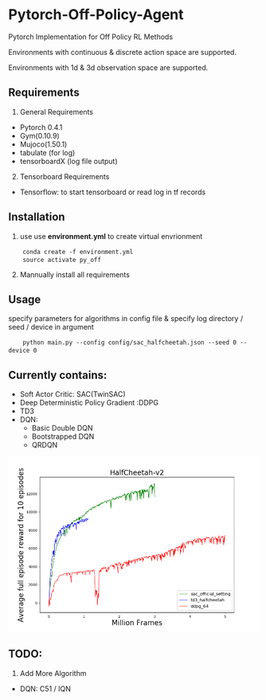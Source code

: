# Pytorch-Off-Policy-Agent

Pytorch Implementation for Off Policy RL Methods

Environments with continuous & discrete action space are supported.

Environments with 1d & 3d observation space are supported.

## Requirements
1. General Requirements
* Pytorch 0.4.1
* Gym(0.10.9)
* Mujoco(1.50.1)
* tabulate (for log)
* tensorboardX (log file output)
2. Tensorboard Requirements
* Tensorflow: to start tensorboard or read log in tf records

## Installation
1. use 
use **environment.yml** to create virtual envrionment
```
    conda create -f environment.yml
    source activate py_off
```

2. Mannually install all requirements


## Usage
specify parameters for algorithms in config file & specify log directory / seed / device in argument

```
    python main.py --config config/sac_halfcheetah.json --seed 0 --device 0
```

## Currently contains:
* Soft Actor Critic: SAC(TwinSAC)
* Deep Deterministic Policy Gradient :DDPG
* TD3
* DQN:
    * Basic Double DQN
    * Bootstrapped DQN
    * QRDQN

![HalfCheetah-v2 SAC DDPG](./fig/HalfCheetah-v2.png "HalfCheetah-v2")

## TODO:
1. Add More Algorithm
* DQN: C51 / IQN
